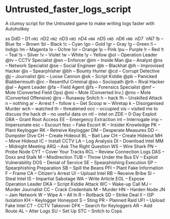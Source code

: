 # Untrusted_faster_logs_script
A clumsy script for the Untrusted game to make writing logs faster with Autohotkey

ss
DdD – D1 `nN1 `nD2 `nN2 `nD3 `nN3 `nD4 `nN4 `nD5 `nN5 `nD6 `nN6 `nD7 `nN7 
!b – Blue
!br – Brown
!bl – Black
!c – Cyan
!go – Gold
!gr – Gray
!g – Green
!i – Indigo
!m – Magenta 
!o – Ochre
!or – Orange
!p – Pink
!pu – Purple
!r – Red
!t – Teal
!s – Silver
!v – Violet
!w – White 
!y – Yellow
@ol – Operation Leader
@tv – CCTV Specialist
@en – Enforcer
@im – Inside Man
@a – Analyst
@ns – Network Specialist
@se – Social Engineer
@b – Blackhat
@ih – Improvised Hacker
@s – Spearphisher
@bh – Bounty Hunter
@cd – Corrupt Detective
@j – Journalist
@lc – Loose Cannon
@sk – Script Kiddie
@pb – Panicked Blabbermouth
@rc – Resentful Criminal
@so – Sociopath
@rh – Rival Hacker
@al – Agent Leader
@fa – Field Agent
@fs – Forensics Specialist
@mf – Mole (Converted Field Ops)
@mi – Mole (Converted Inv.)
@mo – Mole (Converted Offensive)
@rs – Runaway Snitch
h – hack 
fh – Unskilled Attack
n – nothing
ar – Arrest
f – follow 
s – Get Scoop
w – Wiretap
k – Disorganised Murder
wch – watched
th – threatened
occ – occupied
vis –  visited me to discuss the hack
dt – no useful data on 
ntl – intel on 
ZDE – 0-Day Exploit 
GRA – Grant Root Access 
EE – Emergency Extraction
int – Interrogate 
imp – Impersonate
esc – Escourt 
fesc – Fake Escort
IK – Insider Knowledge 
PK – Plant Keylogger 
RK – Retreive Keylogger 
DM – Desperate Measures
DD – Dumpster Dive
CH – Create Hideout
BL – Bait Law 
CH – Create Hideout
MH – Move Hideout
IC – Install CCTV 
LA – Log Analysis 
DI – Download Intel 
MM – Midnight Meeting 
ARQ – Ask The Right Question 
WS – Wire Shark 
PN – Probe Node 
CYT – Cover Your Tracks
RCL – Review Connection Logs 
DAS – Doxx and Stalk 
M – Misdirection
TUB – Throw Under the Bus 
EV – Exploit Vulnerability 
DOS – Denial of Service 
SE – Spearphishing Execution
SP – Spearphishing Preparation
SB – Spill the Beans
PFI – Plant Fake Information
F – Frame 
CA – Citizen's Arrest 
UI – Upload Intel 
RB – Receive Bribe
SI – Steal Intel
IS – Impartial Sabotage 
WA – Write Article
EOL – Expose Operation Leader
DKA – Script Kiddie Attack 
WC – Wake-up Call 
MJ – Murder Journalist
CC – Crack Credentials 
M – Murder 
HN – Harden Node 
JN – Jam Network
W – Wipe
A – All In
R – Rollback
SD – Strike Deal
II – ISP Isolation
KH – Keylogger Honeypot
S – Sting
PR – Planned Raid
UFI – Upload Fake Intel
CT – CCTV Takeover
DFK – Search for Keyloggers
AR – Add Route
AL – Alter Logs 
SU – Set Up
STC – Snitch to Cops

